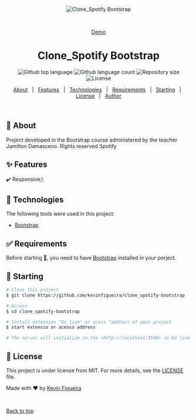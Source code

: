 <div align="center" id="top"> 
  <img src="./assets/img/app.gif" alt="Clone_Spotify Bootstrap" />

  &#xa0;

  <a href="https://kevinfigueira.github.io/Clone_Spotify-Bootstrap/">Demo</a>
</div>

<h1 align="center">Clone_Spotify Bootstrap</h1>

<p align="center">
  <img alt="Github top language" src="https://img.shields.io/github/languages/top/kevinfigueira/clone_spotify-bootstrap?color=56BEB8">

  <img alt="Github language count" src="https://img.shields.io/github/languages/count/kevinfigueira/clone_spotify-bootstrap?color=56BEB8">

  <img alt="Repository size" src="https://img.shields.io/github/repo-size/kevinfigueira/clone_spotify-bootstrap?color=56BEB8">

  <img alt="License" src="https://img.shields.io/github/license/kevinfigueira/clone_spotify-bootstrap?color=56BEB8">

  <!-- <img alt="Github issues" src="https://img.shields.io/github/issues/{{YOUR_GITHUB_USERNAME}}/clone_spotify-bootstrap?color=56BEB8" /> -->

  <!-- <img alt="Github forks" src="https://img.shields.io/github/forks/{{YOUR_GITHUB_USERNAME}}/clone_spotify-bootstrap?color=56BEB8" /> -->

  <!-- <img alt="Github stars" src="https://img.shields.io/github/stars/{{YOUR_GITHUB_USERNAME}}/clone_spotify-bootstrap?color=56BEB8" /> -->
</p>

<!-- Status -->

<!-- <h4 align="center"> 
	🚧  Clone_Spotify Bootstrap 🚀 Under construction...  🚧
</h4> 

<hr> -->

<p align="center">
  <a href="#dart-about">About</a> &#xa0; | &#xa0; 
  <a href="#sparkles-features">Features</a> &#xa0; | &#xa0;
  <a href="#rocket-technologies">Technologies</a> &#xa0; | &#xa0;
  <a href="#white_check_mark-requirements">Requirements</a> &#xa0; | &#xa0;
  <a href="#checkered_flag-starting">Starting</a> &#xa0; | &#xa0;
  <a href="#memo-license">License</a> &#xa0; | &#xa0;
  <a href="https://github.com/kevinfigueira" target="_blank">Author</a>
</p>

<br>

## :dart: About ##

Project developed in the Bootstrap course administered by the teacher Jamilton Damasceno. Rights reserved Spotify

## :sparkles: Features ##

:heavy_check_mark: Responsive;\

## :rocket: Technologies ##

The following tools were used in this project:

- [Bootstrap](https://getbootstrap.com/)

## :white_check_mark: Requirements ##

Before starting :checkered_flag:, you need to have [Bootstrap](https://getbootstrap.com/) installed in your porject.

## :checkered_flag: Starting ##

```bash
# Clone this project
$ git clone https://github.com/kevinfigueira/clone_spotify-bootstrap

# Access
$ cd clone_spotify-bootstrap

# Install extension "Go live" or acess "address of your project
$ start extensio or acesss address

# The server will initialize in the <http://localhost:5500> in Go live
```

## :memo: License ##

This project is under license from MIT. For more details, see the [LICENSE](LICENSE.md) file.


Made with :heart: by <a href="https://github.com/kevinfigueira" target="_blank">Kevin Figueira</a>

&#xa0;

<a href="#top">Back to top</a>
